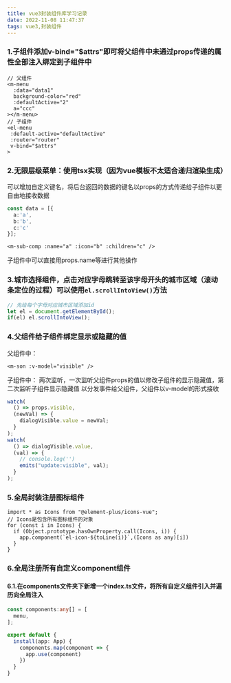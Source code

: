 ```yaml
---
title: vue3封装组件库学习记录
date: 2022-11-08 11:47:37
tags: vue3,封装组件
---
```


### 1.子组件添加v-bind="$attrs"即可将父组件中未通过props传递的属性全部注入绑定到子组件中
``` vue
// 父组件
<m-menu
  :data="data1"
  background-color="red"
  :defaultActive="2"
  a="ccc"
></m-menu>
// 子组件
<el-menu
 :default-active="defaultActive"
 :router="router"
 v-bind="$attrs"
>
```

### 2.无限层级菜单：使用tsx实现（因为vue模板不太适合递归渲染生成）
可以增加自定义键名，将后台返回的数据的键名以props的方式传递给子组件以更自由地接收数据
```ts
const data = [{
  a:'a',
  b:'b',
  c:'c'
}];
```
``` vue
<m-sub-comp :name="a" :icon="b" :children="c" />
```
子组件中可以直接用props.name等进行其他操作

### 3.城市选择组件，点击对应字母跳转至该字母开头的城市区域（滚动条定位的过程）可以使用`el.scrollIntoView()`方法
```ts
// 先给每个字母对应城市区域添加id
let el = document.getElementById();
if(el) el.scrollIntoView();
```

### 4.父组件给子组件绑定显示或隐藏的值
父组件中：
```vue
<m-son :v-model="visible" />
```
子组件中： 两次监听，一次监听父组件props的值以修改子组件的显示隐藏值，第二次监听子组件显示隐藏值 以分发事件给父组件，父组件以v-model的形式接收
``` typescript
watch(
  () => props.visible,
  (newVal) => {
    dialogVisible.value = newVal;
  }
);
watch(
  () => dialogVisible.value,
  (val) => {
    // console.log('')
    emits("update:visible", val);
  }
);
```

### 5.全局封装注册图标组件
```vue
import * as Icons from "@element-plus/icons-vue";
// Icons是包含所有图标组件的对象
for (const i in Icons) {
  if (Object.prototype.hasOwnProperty.call(Icons, i)) {
    app.component(`el-icon-${toLine(i)}`,(Icons as any)[i])
  }
}
```

### 6.全局注册所有自定义component组件
#### 6.1.在components文件夹下新增一个index.ts文件，将所有自定义组件引入并遍历向全局注入
```ts
const components:any[] = [
  menu,
];

export default {
  install(app: App) {
    components.map(component => {
      app.use(component)
    })
  }
}
```